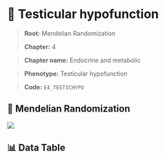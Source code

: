 # 🧪 Testicular hypofunction

> **Root:** Mendelian Randomization

> **Chapter:** 4  

> **Chapter name:** Endocrine and metabolic

> **Phenotype:** Testicular hypofunction  

> **Code:** `E4_TESTICHYPO`

## 🧬 Mendelian Randomization  

<img src="/MR/Figures/Forward/E4_TESTICHYPO.png"/>

## 📊 Data Table

<CsvTableMRF src="/MR/Data/Forward/E4_TESTICHYPO.csv"/>
